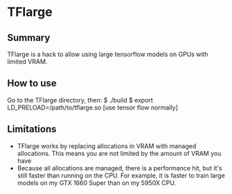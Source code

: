 # TFlarge

## Summary
TFlarge is a hack to allow using large tensorflow models on GPUs with limited VRAM.


## How to use
Go to the TFlarge directory, then:
    $ ./build
    $ export LD_PRELOAD=/path/to/tflarge.so
    [use tensor flow normally]


## Limitations
* TFlarge works by replacing allocations in VRAM with managed allocations.
  This means you are not limited by the amount of VRAM you have
* Because all allocations are managed, there is a performance hit, but it's
  still faster than running on the CPU. For example, it is faster to train
  large models on my GTX 1660 Super than on my 5950X CPU.

